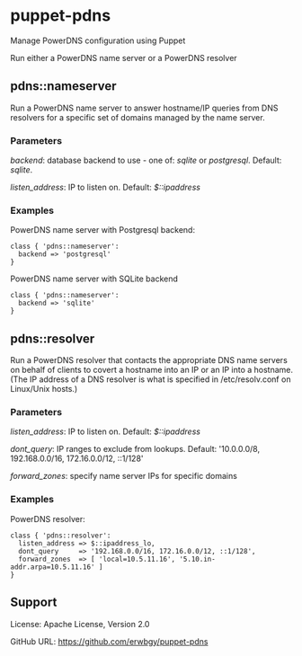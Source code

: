 # puppet-pdns

Manage PowerDNS configuration using Puppet

Run either a PowerDNS name server or a PowerDNS resolver

## pdns::nameserver

Run a PowerDNS name server to answer hostname/IP queries from DNS resolvers for
a specific set of domains managed by the name server.

### Parameters

*backend*: database backend to use - one of: _sqlite_ or _postgresql_. Default: _sqlite_.

*listen_address*: IP to listen on. Default: _$::ipaddress_

### Examples

PowerDNS name server with Postgresql backend:

    class { 'pdns::nameserver':
      backend => 'postgresql'
    }

PowerDNS name server with SQLite backend

    class { 'pdns::nameserver':
      backend => 'sqlite'
    }

## pdns::resolver

Run a PowerDNS resolver that contacts the appropriate DNS name servers on
behalf of clients to covert a hostname into an IP or an IP into a hostname.
(The IP address of a DNS resolver is what is specified in /etc/resolv.conf on
Linux/Unix hosts.)

### Parameters

*listen_address*: IP to listen on. Default: _$::ipaddress_

*dont_query*: IP ranges to exclude from lookups. Default: '10.0.0.0/8, 192.168.0.0/16, 172.16.0.0/12, ::1/128'

*forward_zones*: specify name server IPs for specific domains

### Examples

PowerDNS resolver:

    class { 'pdns::resolver':
      listen_address => $::ipaddress_lo,
      dont_query     => '192.168.0.0/16, 172.16.0.0/12, ::1/128',
      forward_zones  => [ 'local=10.5.11.16', '5.10.in-addr.arpa=10.5.11.16' ]
    }

## Support

License: Apache License, Version 2.0

GitHub URL: https://github.com/erwbgy/puppet-pdns

